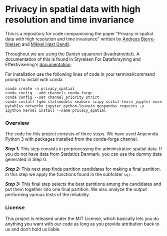 # Privacy in spatial data with high resolution and time invariance

This is a repository for code companioning the paper "Privacy in spatial data with high resolution and time invariance" written by [Andreas Bjerre-Nielsen](https://abjer.github.io/) and [Mikkel Høst Gandil](https://mikkelgandil.github.io/).

Throughout we are using the Danish squarenet (kvadratnettet). A documentation of this is found in  Styrelsen For Dataforsyning and Effektivisering's [documentation](http://www.sdfe.dk/media/gst/65230/kvadratnettet.pdf).

For installation use the following lines of code in your terminal/command prompt to install with conda
```
conda create -n privacy_spatial
conda config --add channels conda-forge
conda config --set channel_priority strict
conda install tqdm statsmodels seaborn scipy scikit-learn jupyter nose pytables networkx jupyter python-louvain geopandas requests -y
ipython kernel install --name privacy_spatial 
```


### Overview

The code for this project consists of three steps. We have used Anaconda Python 3 with packages installed from the conda-forge channel.

***Step 1:*** This step consists in preprocessing the administrative spatial data. If you do not have data from Statistics Denmark, you can use the dummy data generated in Step 0.

***Step 2:*** This next step finds partition candidates for making a final partition. In this step we apply the functions found in the subfolder `sqr`.

***Step 3:*** This final step selects the best partitions among the candidates and put them together into one final partition. We also analyze the output performing various tests of the reliability.

### License
This project is released under the MIT License, which basically lets you do anything you want with our code as long as you provide attribution back to us and don’t hold us liable.
